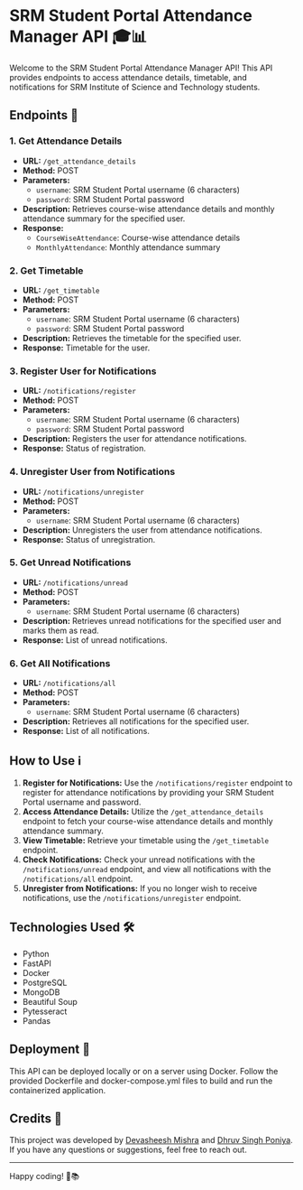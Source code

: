 # SRM Student Portal Attendance Manager API 🎓📊

Welcome to the SRM Student Portal Attendance Manager API! This API provides endpoints to access attendance details, timetable, and notifications for SRM Institute of Science and Technology students.

## Endpoints 🚀

### 1. Get Attendance Details

- **URL:** `/get_attendance_details`
- **Method:** POST
- **Parameters:**
  - `username`: SRM Student Portal username (6 characters)
  - `password`: SRM Student Portal password
- **Description:** Retrieves course-wise attendance details and monthly attendance summary for the specified user.
- **Response:**
  - `CourseWiseAttendance`: Course-wise attendance details
  - `MonthlyAttendance`: Monthly attendance summary

### 2. Get Timetable

- **URL:** `/get_timetable`
- **Method:** POST
- **Parameters:**
  - `username`: SRM Student Portal username (6 characters)
  - `password`: SRM Student Portal password
- **Description:** Retrieves the timetable for the specified user.
- **Response:** Timetable for the user.

### 3. Register User for Notifications

- **URL:** `/notifications/register`
- **Method:** POST
- **Parameters:**
  - `username`: SRM Student Portal username (6 characters)
  - `password`: SRM Student Portal password
- **Description:** Registers the user for attendance notifications.
- **Response:** Status of registration.

### 4. Unregister User from Notifications

- **URL:** `/notifications/unregister`
- **Method:** POST
- **Parameters:**
  - `username`: SRM Student Portal username (6 characters)
- **Description:** Unregisters the user from attendance notifications.
- **Response:** Status of unregistration.

### 5. Get Unread Notifications

- **URL:** `/notifications/unread`
- **Method:** POST
- **Parameters:**
  - `username`: SRM Student Portal username (6 characters)
- **Description:** Retrieves unread notifications for the specified user and marks them as read.
- **Response:** List of unread notifications.

### 6. Get All Notifications

- **URL:** `/notifications/all`
- **Method:** POST
- **Parameters:**
  - `username`: SRM Student Portal username (6 characters)
- **Description:** Retrieves all notifications for the specified user.
- **Response:** List of all notifications.

## How to Use ℹ️

1. **Register for Notifications:** Use the `/notifications/register` endpoint to register for attendance notifications by providing your SRM Student Portal username and password.
2. **Access Attendance Details:** Utilize the `/get_attendance_details` endpoint to fetch your course-wise attendance details and monthly attendance summary.
3. **View Timetable:** Retrieve your timetable using the `/get_timetable` endpoint.
4. **Check Notifications:** Check your unread notifications with the `/notifications/unread` endpoint, and view all notifications with the `/notifications/all` endpoint.
5. **Unregister from Notifications:** If you no longer wish to receive notifications, use the `/notifications/unregister` endpoint.

## Technologies Used 🛠️

- Python
- FastAPI
- Docker
- PostgreSQL
- MongoDB
- Beautiful Soup
- Pytesseract
- Pandas

## Deployment 🚢

This API can be deployed locally or on a server using Docker. Follow the provided Dockerfile and docker-compose.yml files to build and run the containerized application.

## Credits 🙌

This project was developed by [Devasheesh Mishra](https://github.com/devasheeshG/ "Github Profile") and [Dhruv Singh Poniya](https://github.com/Dhruv-Singh-Poniya/ "Github Profile"). If you have any questions or suggestions, feel free to reach out.

---

Happy coding! 🚀📚
